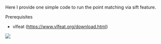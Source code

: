 Here I provide one simple code to run the point matching via sift feature.

Prerequisites
- vlfeat (https://www.vlfeat.org/download.html)

![](https://github.com/layumi/University1652-Baseline/blob/master/SIFT/SIFT_Demo.png)
